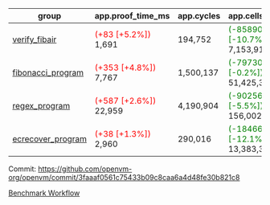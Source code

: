 | group | app.proof_time_ms | app.cycles | app.cells_used | leaf.proof_time_ms | leaf.cycles | leaf.cells_used |
| -- | -- | -- | -- | -- | -- | -- |
| [verify_fibair](https://github.com/openvm-org/openvm/blob/benchmark-results/benchmarks-pr/1162/verify_fibair-3faaaf0561c75433b09c8caa6a4d48fe30b821c8.md) |<span style='color: red'>(+83 [+5.2%])</span> 1,691 |  194,752 | <span style='color: green'>(-858905 [-10.7%])</span> 7,153,917 |- | - | - |
| [fibonacci_program](https://github.com/openvm-org/openvm/blob/benchmark-results/benchmarks-pr/1162/fibonacci-3faaaf0561c75433b09c8caa6a4d48fe30b821c8.md) |<span style='color: red'>(+353 [+4.8%])</span> 7,767 |  1,500,137 | <span style='color: green'>(-79730 [-0.2%])</span> 51,425,372 |<span style='color: red'>(+900 [+5.0%])</span> 18,924 | <span style='color: green'>(-3266 [-0.1%])</span> 3,169,423 | <span style='color: green'>(-11705413 [-9.1%])</span> 117,156,153 |
| [regex_program](https://github.com/openvm-org/openvm/blob/benchmark-results/benchmarks-pr/1162/regex-3faaaf0561c75433b09c8caa6a4d48fe30b821c8.md) |<span style='color: red'>(+587 [+2.6%])</span> 22,959 |  4,190,904 | <span style='color: green'>(-9025652 [-5.5%])</span> 156,002,521 |<span style='color: red'>(+1414 [+4.0%])</span> 37,043 |  6,522,292 | <span style='color: green'>(-32357001 [-11.1%])</span> 258,946,224 |
| [ecrecover_program](https://github.com/openvm-org/openvm/blob/benchmark-results/benchmarks-pr/1162/ecrecover-3faaaf0561c75433b09c8caa6a4d48fe30b821c8.md) |<span style='color: red'>(+38 [+1.3%])</span> 2,960 |  290,016 | <span style='color: green'>(-1846654 [-12.1%])</span> 13,383,383 |<span style='color: red'>(+1452 [+3.0%])</span> 50,187 |  9,777,679 | <span style='color: green'>(-45541984 [-10.2%])</span> 400,078,764 |


Commit: https://github.com/openvm-org/openvm/commit/3faaaf0561c75433b09c8caa6a4d48fe30b821c8

[Benchmark Workflow](https://github.com/openvm-org/openvm/actions/runs/12605411083)
